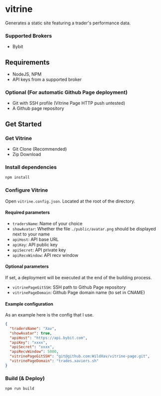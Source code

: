 # vitrine

Generates a static site featuring a trader's performance data.

### Supported Brokers

- Bybit

## Requirements
- NodeJS, NPM
- API keys from a supported broker

### Optional (For automatic Github Page deployment)
- Git with SSH profile (Vitrine Page HTTP push untested)
- A Github page repository  

## Get Started
### Get Vitrine
- Git Clone (Recommended)
- Zip Download

### Install dependencies
```sh
npm install
```

### Configure Vitrine
Open `vitrine.config.json`. Located at the root of the directory.

#### Required parameters
- `tradersName`: Name of your choice
- `showAvatar`: Whether the file `./public/avatar.png` should be displayed next to your name
- `apiHost`: API base URL
- `apiKey`: API public key
- `apiSecret`: API private key
- `apiRecvWindow`: API recv window

#### Optional parameters
If set, a deployment will be executed at the end of the building process. 
- `vitrinePageGitSSH`: SSH path to Github Page repository
- `vitrinePageDomain`: Github Page domain name (to set in CNAME)

#### Example configuration
As an example here is the config that I use.
```json
{
  "tradersName": "Xav",
  "showAvatar": true,
  "apiHost": "https://api.bybit.com",
  "apiKey": "xxxx",
  "apiSecret": "xxxx",
  "apiRecvWindow": 5000,
  "vitrinePageGitSSH": "git@github.com:WildXav/vitrine-page.git",
  "vitrinePageDomain": "trades.xaviers.sh"
}
```

### Build (& Deploy)
```sh
npm run build
```